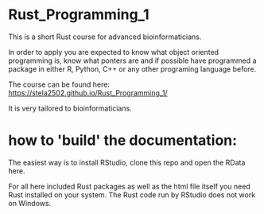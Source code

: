 # Rust_Programming_1

This is a short Rust course for advanced bioinformaticians. 

In order to apply you are expected to know what object oriented programming is, know what ponters are and if possible have programmed a package in either R, Python, C++ or any other programing language before.

The course can be found here: https://stela2502.github.io/Rust_Programming_1/

It is very tailored to bioinformaticians.


# how to 'build' the documentation:

The easiest way is to install RStudio, clone this repo and open the RData here.

For all here included Rust packages as well as the html file itself you need Rust installed on your system.
The Rust code run by RStudio does not work on Windows. 